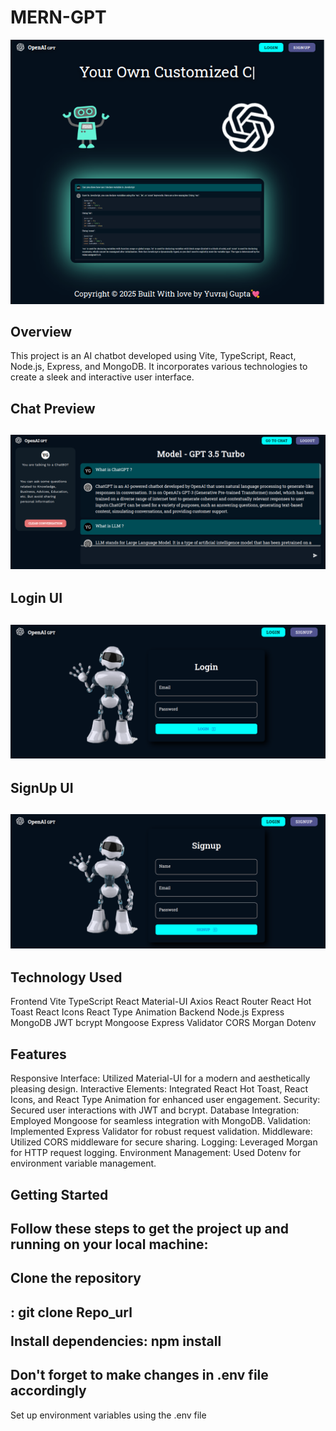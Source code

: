 <h1>MERN-GPT</h1>

![home-ui.png](https://github.com/yuvrajgupta010/openai-gpt-frontend/blob/main/public/screenshots/home-ui.png?raw=true)

<h2>Overview</h2>
This project is an AI chatbot developed using Vite, TypeScript, React, Node.js, Express, and MongoDB. It incorporates various technologies to create a sleek and interactive user interface.

<h2>Chat Preview<h2/>
  
![prompt.png](https://github.com/yuvrajgupta010/openai-gpt-frontend/blob/main/public/screenshots/promts.png?raw=true)

<h2>Login UI<h2/>
  
![login-ui.png](https://github.com/yuvrajgupta010/openai-gpt-frontend/blob/main/public/screenshots/login-ui.png?raw=true)

<h2>SignUp UI<h2/>
  
![signup-ui.png](https://github.com/yuvrajgupta010/openai-gpt-frontend/blob/main/public/screenshots/signup-ui.png?raw=true)

<!-- Add more screenshots and captions as needed -->
<h2>Technology Used</h2>
Frontend
Vite
TypeScript
React
Material-UI
Axios
React Router
React Hot Toast
React Icons
React Type Animation
Backend
Node.js
Express
MongoDB
JWT
bcrypt
Mongoose
Express Validator
CORS
Morgan
Dotenv
<h2>Features</h2>
Responsive Interface: Utilized Material-UI for a modern and aesthetically pleasing design.
Interactive Elements: Integrated React Hot Toast, React Icons, and React Type Animation for enhanced user engagement.
Security: Secured user interactions with JWT and bcrypt.
Database Integration: Employed Mongoose for seamless integration with MongoDB.
Validation: Implemented Express Validator for robust request validation.
Middleware: Utilized CORS middleware for secure sharing.
Logging: Leveraged Morgan for HTTP request logging.
Environment Management: Used Dotenv for environment variable management.
<h2>Getting Started<h2/>
Follow these steps to get the project up and running on your local machine:

<h2>Clone the repository<h2/>: 
git clone Repo_url
  
Install dependencies: npm install 
<h2> <b> Don't forget to make changes in .env file accordingly </b> </h2>
Set up environment variables using the .env file
